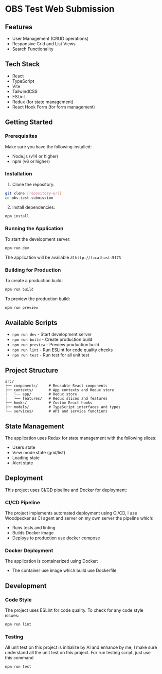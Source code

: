 # OBS Test Web Submission

## Features

- User Management (CRUD operations)
- Responsive Grid and List Views
- Search Functionality

## Tech Stack

- React
- TypeScript
- Vite
- TailwindCSS
- ESLint
- Redux (for state management)
- React Hook Form (for form management)

## Getting Started

### Prerequisites

Make sure you have the following installed:

- Node.js (v14 or higher)
- npm (v6 or higher)

### Installation

1. Clone the repository:

```bash
git clone [repository-url]
cd obs-test-submission
```

2. Install dependencies:

```bash
npm install
```

### Running the Application

To start the development server:

```bash
npm run dev
```

The application will be available at `http://localhost:5173`

### Building for Production

To create a production build:

```bash
npm run build
```

To preview the production build:

```bash
npm run preview
```

## Available Scripts

- `npm run dev` - Start development server
- `npm run build` - Create production build
- `npm run preview` - Preview production build
- `npm run lint` - Run ESLint for code quality checks
- `npm run test` - Run test for all unit test

## Project Structure

```
src/
├── components/     # Reusable React components
├── contexts/       # App contexts and Redux store
|   └── app/        # Redux store
|   └── features/   # Redux slices and features
├── hooks/          # Custom React hooks
├── models/         # TypeScript interfaces and types
└── services/       # API and service functions
```

## State Management

The application uses Redux for state management with the following slices:

- Users state
- View mode state (grid/list)
- Loading state
- Alert state

## Deployment

This project uses CI/CD pipeline and Docker for deployment:

### CI/CD Pipeline

The project implements automated deployment using CI/CD, I use Woodpecker as CI agent and server on my own server the pipeline which:

- Runs tests and linting
- Builds Docker image
- Deploys to production use docker compose

### Docker Deployment

The application is containerized using Docker:

- The container use image which build use Dockerfile

## Development

### Code Style

The project uses ESLint for code quality. To check for any code style issues:

```bash
npm run lint
```

### Testing

All unit test on this project is initialize by AI and enhance by me, I make sure understand all the unit test on this project.
For run testing script, just use this command

```bash
npm run test
```
